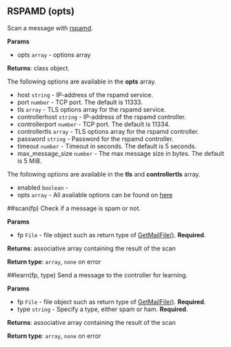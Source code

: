 ## RSPAMD (opts)
Scan a message with [rspamd](https://www.rspamd.com/).

**Params**

- opts `array` - options array

**Returns**: class object.

The following options are available in the **opts** array.

- host `string` - IP-address of the rspamd service.
- port `number` - TCP port. The default is 11333.
- tls `array` - TLS options array for the rspamd service.
- controllerhost `string` - IP-address of the rspamd controller.
- controllerport `number` - TCP port. The default is 11334.
- controllertls `array` - TLS options array for the rspamd controller.
- password `string` - Password for the rspamd controller.
- timeout `number` - Timeout in seconds. The default is 5 seconds.
- max_message_size `number` - The max message size in bytes. The default is 5 MiB.

The following options are available in the **tls** and **controllertls** array.

- enabled `boolean` - 
- opts `array` - All available options can be found on [here](http://docs.halon.se/hsl/functions.html?highlight=tlssocket#TLSSocket)

##scan(fp)
Check if a message is spam or not. 

**Params**

- fp `File` - file object such as return type of [GetMailFile()](http://docs.halon.se/hsl/data.html#data.GetMailFile). **Required**.

**Returns**: associative array containing the result of the scan

**Return type**: `array`, `none` on error

##learn(fp, type)
Send a message to the controller for learning.

**Params**

- fp `File` - file object such as return type of [GetMailFile()](http://docs.halon.se/hsl/data.html#data.GetMailFile). **Required**.
- type `string` - Specify a type, either spam or ham. **Required**.

**Returns**: associative array containing the result of the scan

**Return type**: `array`, `none` on error